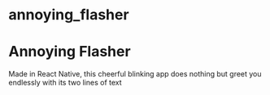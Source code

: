 # annoying_flasher
<h1> Annoying Flasher</h1>
<p> Made in React Native, this cheerful blinking app does nothing but greet you </n>
endlessly with its two lines of text</p>

